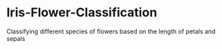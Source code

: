# Iris-Flower-Classification
Classifying different species of flowers based on the length of petals and sepals
